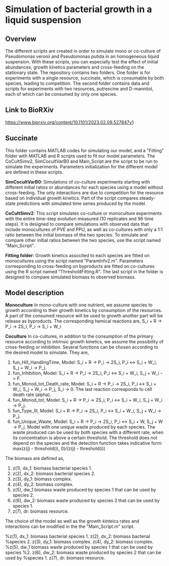 # Simulation of bacterial growth in a liquid suspension

## Overview

The different scripts are created in order to simulate mono or co-culture of Pseudomonas veronii and Pseudomonas putida in an homogeneous liquid suspension. With these scripts, you can especially test the effect of initial abundances, growth kinetics parameters and cross-feeding on the stationary state. 
The repository contains two folders. One folder is for experiments with a single resource, succinate, which is consumable by both species, leading to competition. The second folder contains data and scripts for experiments with two resources, putrescine and D-mannitol, each of which can be consumed by only one species.

## Link to BioRXiv

https://www.biorxiv.org/content/10.1101/2023.02.09.527847v1


## Succinate

This folder contains MATLAB codes for simulating our model, and a "Fitting" folder with MATLAB and R scripts used to fit our model parameters. The CoCultSimv2, SimCocultVarB0 and Main_Script are the script to be run to simulate the experiments. Parameters initialization for the different model are defined in these scripts.

**SimCocultVarB0**: Simulations of co-culture experiments starting with different initial ratios or abundances for each species using a model without cross-feeding. The only interactions are due to competition for the resource based on individual growth kinetics. Part of the script compares steady-state predictions with simulated time series produced by the model.

**CoCultSimv2**: This script simulates co-culture or monoculture experiments with the entire time-step evolution measured (10 replicates and 96 time steps). It is designed to compare simulations with observed data that include monocultures of PVE and PPU, as well as co-cultures with only a 1:1 ratio between the initial biomass of the two species. To simulate and compare other initial ratios between the two species, use the script named "Main_Script".

**Fitting folder**: Growth kinetics associted to each species are fitted on monocultures using the script named "ParamInfv2.m". Parameters corresponding to cross-feeding on byproducts are fitted on co-cultures using the R script named "ThresholdFitting.R". The last script in the folder is designed to compare simulated biomass to observed biomass.

## Model description

**Monoculture** In mono-culture with one nutrient, we assume species to growth according to their growth kinetics by consumption of the resources. A part of the consumed resource will be used to growth another part will be release as byproducts. The corresponding hemical reactions are,
S_i + R -> P_i -> 2S_i, P_i -> S_i + W_i

**Coculture** In co-cultures, in addition to the consumption of the primary resource according to intrinsic growth kinetics, we assume the possibility of cross-feeding or inhibition. Several functions can be chosen according to the desired model to simulate. They are,
1) fun_Hill_HandlingTime, Model: S_i + R -> P_i -> 2S_i, P_i <-> S_i + W_i, S_j + W_i -> P_j.
2) fun_Inhibition, Model: S_i + R -> P_i -> 2S_i, P_i <-> S_i + W_i, S_j + W_i -> F.
3) fun_Monod_tot_Death_rate, Model: S_i + R -> P_i -> 2S_i, P_i <-> S_i + W_i, S_j + W_i -> P_j, S_i -> 0. The last reaction corresponds to cell death rate (alpha).
4) fun_Monod_tot, Model: S_i + R -> P_i -> 2S_i, P_i <-> S_i + W_i, S_j + W_i -> P_j.
5) fun_Type_III, Model: S_i + R -> P_i -> 2S_i, P_i <-> S_i + W_i, S_j + W_i -> P_j.
6) fun_Unique_Waste, Model: S_i + R -> P_i -> 2S_i, P_i <-> S_i + W, S_j + W -> P_j. Model with one unique waste produced by each species. The waste produced can be used by both species with a different rate, when its concentration is above a certain threshold. The threshold does not depend on the species and the detection function takes indicative form: max(z(j) - threshold(i), 0)/(z(j) - threshold(i))

The biomass are defined as,
1) z(1), dx_1: biomass bacterial species 1.
2) z(2), dx_2: biomass bacterial species 2.
3) z(3), dy_1: biomass complex.
4) z(4), dy_2: biomass complex.
5) z(5), dw_1 biomass waste produced by species 1 that can be used by species 2.
6) z(6), dw_2: biomass waste produced by species 2 that can be used by species 1.
7) z(7), dr: biomass resource.

The choice of the model as well as the growth kinteics rates and interactions can be modified in the the "Main_Script.m" script.

%z(1), dx_1: biomass bacterial species 1. z(2), dx_2: biomass bacterial
%species 2. z(3), dy_1: biomass complex. z(4), dy_2: biomass complex.
%z(5), dw_1 biomass waste produced by species 1 that can be used by species
%2. z(6), dw_2: biomass waste produced by species 2 that can be used by
%species 1. z(7), dr: biomass resource.
